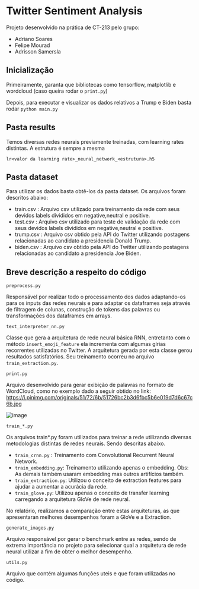 # Twitter Sentiment Analysis

Projeto desenvolvido na prática de CT-213 pelo grupo:

* Adriano Soares
* Felipe Mourad
* Adrisson Samersla

## Inicialização

Primeiramente, garanta que bibliotecas como tensorflow, matplotlib e wordcloud (caso queira rodar o `print.py`)

Depois, para executar e visualizar os dados relativos a Trump e Biden basta rodar `python main.py`


## Pasta results

Temos diversas redes neurais previamente treinadas, com learning rates distintas. A estrutura é sempre a mesma

`lr<valor da learning rate>_neural_network_<estrutura>.h5`


## Pasta dataset

 Para utilizar os dados basta obtê-los da pasta dataset. Os arquivos foram descritos abaixo:
 
 * train.csv : Arquivo csv utilizado para treinamento da rede com seus devidos labels divididos em negative,neutral e positive.
 * test.csv  : Arquivo csv utilizado para teste de validação da rede com seus devidos labels divididos em negative,neutral e positive.
 * trump.csv : Arquivo csv obtido pela API do Twitter utilizando postagens relacionadas ao candidato a presidencia Donald Trump.
 * biden.csv : Arquivo csv obtido pela API do Twitter utilizando postagens relacionadas ao candidato a presidencia Joe Biden.
 
 
## Breve descrição a respeito do código

`preprocess.py`  
 
 Responsável por realizar todo o processamento dos dados adaptando-os para os inputs das redes neurais e para adaptar os dataframes seja através de filtragem de colunas, construção de tokens das palavras ou transformações dos dataframes em arrays.
 
 
`text_interpreter_nn.py`
 
 Classe que gera a arquitetura de rede neural básica RNN, entretanto com o método `insert_emoji_feature` ela incrementa com algumas gírias recorrentes utilizadas no Twitter. A arquitetura gerada por esta classe gerou resultados satisfatórios. Seu treinamento ocorreu no arquivo `train_extraction.py`.
 
 
`print.py`
 
 Arquivo desenvolvido para gerar exibição de palavras no formato de WordCloud, como no exemplo dado a seguir obtido no link:
 https://i.pinimg.com/originals/51/72/6b/51726bc2b3d6fbc5b6e019d7d6c67c6b.jpg
 
 ![image](https://sebastianraschka.com/images/blog/2014/twitter-wordcloud/my_twitter_wordcloud_2_small.jpg)
 
`train_*.py`
 
 Os arquivos train*.py foram utilizados para treinar a rede utilizando diversas metodologias distintas de redes neurais. Sendo descritas abaixo.
 
 * `train_crnn.py` : Treinamento com Convolutional Recurrent Neural Network.
 * `train_embedding.py`: Treinamento utilizando apenas o embedding. Obs: As demais também usaram embedding mas outros artifícios também.
 * `train_extraction.py`: Utilizou o conceito de extraction features para ajudar a aumentar a acurácia da rede.
 * `train_glove.py`: Utilizou apenas o conceito de transfer learning carregando a arquitetura GloVe de rede neural.

 No relatório, realizamos a comparação entre estas arquiteturas, as que apresentaran melhores desempenhos foram a GloVe e a Extraction.
 
 `generate_images.py`
  
  Arquivo responsável por gerar o benchmark entre as redes, sendo de extrema importância no projeto para selecionar qual a arquitetura de rede neural utilizar a fim de obter o melhor desempenho.
 
 `utils.py`
 
 Arquivo que contém algumas funções uteis e que foram utilizadas no código.
